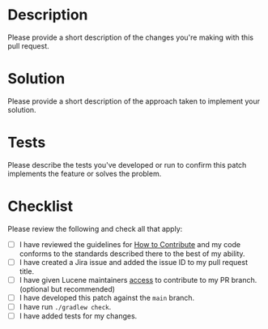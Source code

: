 <!--
    Licensed to the Apache Software Foundation (ASF) under one or more
    contributor license agreements.  See the NOTICE file distributed with
    this work for additional information regarding copyright ownership.
    The ASF licenses this file to You under the Apache License, Version 2.0
    the "License"); you may not use this file except in compliance with
    the License.  You may obtain a copy of the License at

        http://www.apache.org/licenses/LICENSE-2.0

    Unless required by applicable law or agreed to in writing, software
    distributed under the License is distributed on an "AS IS" BASIS,
    WITHOUT WARRANTIES OR CONDITIONS OF ANY KIND, either express or implied.
    See the License for the specific language governing permissions and
    limitations under the License.
 -->

<!--
_(If you are a project committer then you may remove some/all of the following template.)_

Before creating a pull request, please file an issue in the ASF Jira system for Lucene:

* https://issues.apache.org/jira/projects/LUCENE

You will need to create an account in Jira in order to create an issue.

The title of the PR should reference the Jira issue number in the form:

* LUCENE-####: <short description of problem or changes>

LUCENE must be fully capitalized. A short description helps people scanning pull requests for items they can work on.

Properly referencing the issue in the title ensures that Jira is correctly updated with code review comments and commits. -->


# Description

Please provide a short description of the changes you're making with this pull request.

# Solution

Please provide a short description of the approach taken to implement your solution.

# Tests

Please describe the tests you've developed or run to confirm this patch implements the feature or solves the problem.

# Checklist

Please review the following and check all that apply:

- [ ] I have reviewed the guidelines for [How to Contribute](https://wiki.apache.org/lucene/HowToContribute) and my code conforms to the standards described there to the best of my ability.
- [ ] I have created a Jira issue and added the issue ID to my pull request title.
- [ ] I have given Lucene maintainers [access](https://help.github.com/en/articles/allowing-changes-to-a-pull-request-branch-created-from-a-fork) to contribute to my PR branch. (optional but recommended)
- [ ] I have developed this patch against the `main` branch.
- [ ] I have run `./gradlew check`.
- [ ] I have added tests for my changes.
